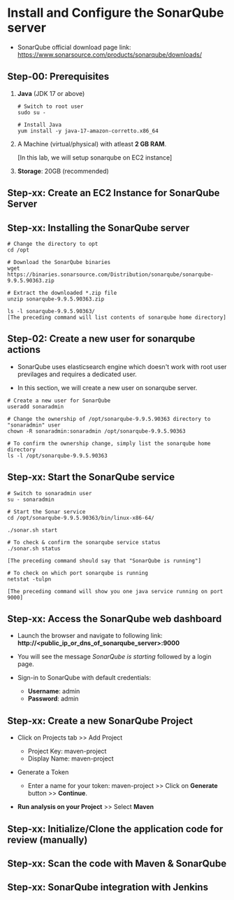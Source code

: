 # Install and Configure the SonarQube server

- SonarQube official download page link: https://www.sonarsource.com/products/sonarqube/downloads/

## Step-00: Prerequisites

1. **Java** (JDK 17 or above)

   ```
   # Switch to root user
   sudo su -

   # Install Java
   yum install -y java-17-amazon-corretto.x86_64
   ```

2. A Machine (virtual/physical) with atleast **2 GB RAM**.

   [In this lab, we will setup sonarqube on EC2 instance]

3. **Storage**: 20GB (recommended)

## Step-xx: Create an EC2 Instance for SonarQube Server

## Step-xx: Installing the SonarQube server

```
# Change the directory to opt
cd /opt

# Download the SonarQube binaries
wget https://binaries.sonarsource.com/Distribution/sonarqube/sonarqube-9.9.5.90363.zip

# Extract the downloaded *.zip file
unzip sonarqube-9.9.5.90363.zip

ls -l sonarqube-9.9.5.90363/
[The preceding command will list contents of sonarqube home directory]
```

## Step-02: Create a new user for sonarqube actions

- SonarQube uses elasticsearch engine which doesn't work with root user previlages and requires a dedicated user.

- In this section, we will create a new user on sonarqube server.

```
# Create a new user for SonarQube
useradd sonaradmin

# Change the ownership of /opt/sonarqube-9.9.5.90363 directory to "sonaradmin" user
chown -R sonaradmin:sonaradmin /opt/sonarqube-9.9.5.90363

# To confirm the ownership change, simply list the sonarqube home directory
ls -l /opt/sonarqube-9.9.5.90363
```

## Step-xx: Start the SonarQube service

```
# Switch to sonaradmin user
su - sonaradmin

# Start the Sonar service
cd /opt/sonarqube-9.9.5.90363/bin/linux-x86-64/

./sonar.sh start

# To check & confirm the sonarqube service status
./sonar.sh status

[The preceding command should say that "SonarQube is running"]

# To check on which port sonarqube is running
netstat -tulpn

[The preceding command will show you one java service running on port 9000]
```

## Step-xx: Access the SonarQube web dashboard

- Launch the browser and navigate to following link:
  **http://<public_ip_or_dns_of_sonarqube_server>:9000**

- You will see the message _SonarQube is starting_ followed by a login page.

- Sign-in to SonarQube with default credentials:
  - **Username**: admin
  - **Password**: admin

## Step-xx: Create a new SonarQube Project

- Click on Projects tab >> Add Project

  - Project Key: maven-project
  - Display Name: maven-project

- Generate a Token

  - Enter a name for your token: maven-project >> Click on **Generate** button >> **Continue**.

- **Run analysis on your Project** >> Select **Maven**

## Step-xx: Initialize/Clone the application code for review (manually)

## Step-xx: Scan the code with Maven & SonarQube

## Step-xx: SonarQube integration with Jenkins

